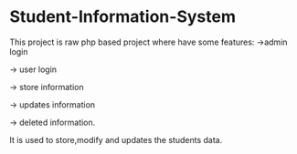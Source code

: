 # Student-Information-System
This project is raw php based project where have some features:
->admin login 

-> user login 

-> store information

-> updates information

-> deleted information. 

It is used to store,modify and updates the students data.
